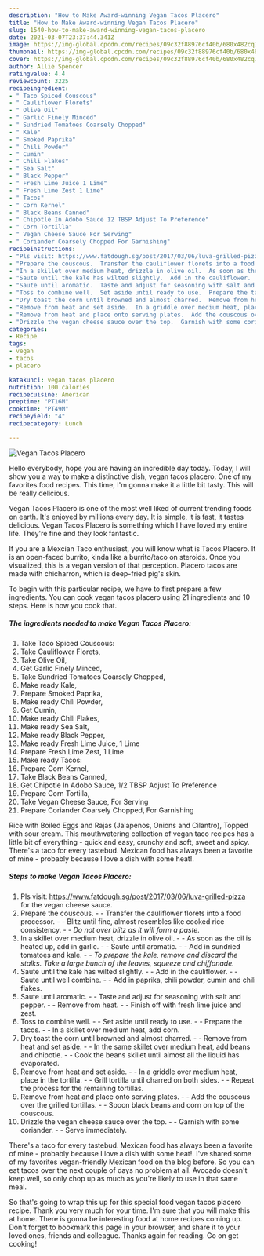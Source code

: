 ```yaml
---
description: "How to Make Award-winning Vegan Tacos Placero"
title: "How to Make Award-winning Vegan Tacos Placero"
slug: 1540-how-to-make-award-winning-vegan-tacos-placero
date: 2021-03-07T23:37:44.341Z
image: https://img-global.cpcdn.com/recipes/09c32f88976cf40b/680x482cq70/vegan-tacos-placero-recipe-main-photo.jpg
thumbnail: https://img-global.cpcdn.com/recipes/09c32f88976cf40b/680x482cq70/vegan-tacos-placero-recipe-main-photo.jpg
cover: https://img-global.cpcdn.com/recipes/09c32f88976cf40b/680x482cq70/vegan-tacos-placero-recipe-main-photo.jpg
author: Allie Spencer
ratingvalue: 4.4
reviewcount: 3225
recipeingredient:
- " Taco Spiced Couscous"
- " Cauliflower Florets"
- " Olive Oil"
- " Garlic Finely Minced"
- " Sundried Tomatoes Coarsely Chopped"
- " Kale"
- " Smoked Paprika"
- " Chili Powder"
- " Cumin"
- " Chili Flakes"
- " Sea Salt"
- " Black Pepper"
- " Fresh Lime Juice 1 Lime"
- " Fresh Lime Zest 1 Lime"
- " Tacos"
- " Corn Kernel"
- " Black Beans Canned"
- " Chipotle In Adobo Sauce 12 TBSP Adjust To Preference"
- " Corn Tortilla"
- " Vegan Cheese Sauce For Serving"
- " Coriander Coarsely Chopped For Garnishing"
recipeinstructions:
- "Pls visit: https://www.fatdough.sg/post/2017/03/06/luva-grilled-pizza for the vegan cheese sauce."
- "Prepare the couscous.  Transfer the cauliflower florets into a food processor.  Blitz until fine, almost resembles like cooked rice consistency.  *Do not over blitz as it will form a paste.*"
- "In a skillet over medium heat, drizzle in olive oil.  As soon as the oil is heated up, add in garlic.  Saute until aromatic.  Add in sundried tomatoes and kale.  *To prepare the kale, remove and discard the stalks. Take a large bunch of the leaves, squeeze and chiffonade.*"
- "Saute until the kale has wilted slightly.  Add in the cauliflower.  Saute until well combine.  Add in paprika, chili powder, cumin and chili flakes."
- "Saute until aromatic.  Taste and adjust for seasoning with salt and pepper.  Remove from heat.  Finish off with fresh lime juice and zest."
- "Toss to combine well.  Set aside until ready to use.  Prepare the tacos.  In a skillet over medium heat, add corn."
- "Dry toast the corn until browned and almost charred.  Remove from heat and set aside.  In the same skillet over medium heat, add beans and chipotle.  Cook the beans skillet until almost all the liquid has evaporated."
- "Remove from heat and set aside.  In a griddle over medium heat, place in the tortilla.  Grill tortilla until charred on both sides.   Repeat the process for the remaining tortillas."
- "Remove from heat and place onto serving plates.  Add the couscous over the grilled tortillas.  Spoon black beans and corn on top of the couscous."
- "Drizzle the vegan cheese sauce over the top.  Garnish with some coriander.  Serve immediately."
categories:
- Recipe
tags:
- vegan
- tacos
- placero

katakunci: vegan tacos placero 
nutrition: 100 calories
recipecuisine: American
preptime: "PT16M"
cooktime: "PT49M"
recipeyield: "4"
recipecategory: Lunch

---
```



![Vegan Tacos Placero](https://img-global.cpcdn.com/recipes/09c32f88976cf40b/680x482cq70/vegan-tacos-placero-recipe-main-photo.jpg)

Hello everybody, hope you are having an incredible day today. Today, I will show you a way to make a distinctive dish, vegan tacos placero. One of my favorites food recipes. This time, I'm gonna make it a little bit tasty. This will be really delicious.

Vegan Tacos Placero is one of the most well liked of current trending foods on earth. It's enjoyed by millions every day. It is simple, it is fast, it tastes delicious. Vegan Tacos Placero is something which I have loved my entire life. They're fine and they look fantastic.

If you are a Mexcian Taco enthusiast, you will know what is Tacos Placero. It is an open-faced burrito, kinda like a burrito/taco on steroids. Once you visualized, this is a vegan version of that perception. Placero tacos are made with chicharron, which is deep-fried pig&#39;s skin.


To begin with this particular recipe, we have to first prepare a few ingredients. You can cook vegan tacos placero using 21 ingredients and 10 steps. Here is how you cook that.

<!--inarticleads1-->

##### The ingredients needed to make Vegan Tacos Placero:

1. Take  Taco Spiced Couscous:
1. Take  Cauliflower Florets,
1. Take  Olive Oil,
1. Get  Garlic Finely Minced,
1. Take  Sundried Tomatoes Coarsely Chopped,
1. Make ready  Kale,
1. Prepare  Smoked Paprika,
1. Make ready  Chili Powder,
1. Get  Cumin,
1. Make ready  Chili Flakes,
1. Make ready  Sea Salt,
1. Make ready  Black Pepper,
1. Make ready  Fresh Lime Juice, 1 Lime
1. Prepare  Fresh Lime Zest, 1 Lime
1. Make ready  Tacos:
1. Prepare  Corn Kernel,
1. Take  Black Beans Canned,
1. Get  Chipotle In Adobo Sauce, 1/2 TBSP Adjust To Preference
1. Prepare  Corn Tortilla,
1. Take  Vegan Cheese Sauce, For Serving
1. Prepare  Coriander Coarsely Chopped, For Garnishing


Rice with Boiled Eggs and Rajas (Jalapenos, Onions and Cilantro), Topped with sour cream. This mouthwatering collection of vegan taco recipes has a little bit of everything - quick and easy, crunchy and soft, sweet and spicy. There&#39;s a taco for every tastebud. Mexican food has always been a favorite of mine - probably because I love a dish with some heat!. 

<!--inarticleads2-->

##### Steps to make Vegan Tacos Placero:

1. Pls visit: https://www.fatdough.sg/post/2017/03/06/luva-grilled-pizza for the vegan cheese sauce.
1. Prepare the couscous. -  - Transfer the cauliflower florets into a food processor. -  - Blitz until fine, almost resembles like cooked rice consistency. -  - *Do not over blitz as it will form a paste.*
1. In a skillet over medium heat, drizzle in olive oil. -  - As soon as the oil is heated up, add in garlic. -  - Saute until aromatic. -  - Add in sundried tomatoes and kale. -  - *To prepare the kale, remove and discard the stalks. Take a large bunch of the leaves, squeeze and chiffonade.*
1. Saute until the kale has wilted slightly. -  - Add in the cauliflower. -  - Saute until well combine. -  - Add in paprika, chili powder, cumin and chili flakes.
1. Saute until aromatic. -  - Taste and adjust for seasoning with salt and pepper. -  - Remove from heat. -  - Finish off with fresh lime juice and zest.
1. Toss to combine well. -  - Set aside until ready to use. -  - Prepare the tacos. -  - In a skillet over medium heat, add corn.
1. Dry toast the corn until browned and almost charred. -  - Remove from heat and set aside. -  - In the same skillet over medium heat, add beans and chipotle. -  - Cook the beans skillet until almost all the liquid has evaporated.
1. Remove from heat and set aside. -  - In a griddle over medium heat, place in the tortilla. -  - Grill tortilla until charred on both sides.  -  - Repeat the process for the remaining tortillas.
1. Remove from heat and place onto serving plates. -  - Add the couscous over the grilled tortillas. -  - Spoon black beans and corn on top of the couscous.
1. Drizzle the vegan cheese sauce over the top. -  - Garnish with some coriander. -  - Serve immediately.


There&#39;s a taco for every tastebud. Mexican food has always been a favorite of mine - probably because I love a dish with some heat!. I&#39;ve shared some of my favorites vegan-friendly Mexican food on the blog before. So you can eat tacos over the next couple of days no problem at all. Avocado doesn&#39;t keep well, so only chop up as much as you&#39;re likely to use in that same meal. 

So that's going to wrap this up for this special food vegan tacos placero recipe. Thank you very much for your time. I'm sure that you will make this at home. There is gonna be interesting food at home recipes coming up. Don't forget to bookmark this page in your browser, and share it to your loved ones, friends and colleague. Thanks again for reading. Go on get cooking!
